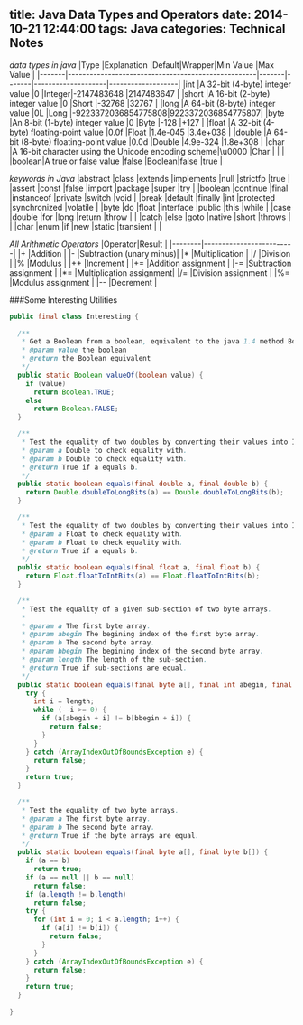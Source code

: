 title: Java Data Types and Operators
date: 2014-10-21 12:44:00
tags: Java
categories: Technical Notes
---

*data types in java*
|Type   |Explanation                                         |Default|Wrapper|Min Value           |Max Value          |
|-------|----------------------------------------------------|-------|-------|--------------------|-------------------|
|int    |A 32-bit (4-byte) integer value                     |0      |Integer|-2147483648         |2147483647         |
|short  |A 16-bit (2-byte) integer value                     |0      |Short  |-32768              |32767              |
|long   |A 64-bit (8-byte) integer value                     |0L     |Long   |-9223372036854775808|9223372036854775807|
|byte   |An 8-bit (1-byte) integer value                     |0      |Byte   |-128                |+127               |
|float  |A 32-bit (4-byte) floating-point value              |0.0f   |Float  |1.4e-045            |3.4e+038           |
|double |A 64-bit (8-byte) floating-point value              |0.0d   |Double |4.9e-324            |1.8e+308           |
|char   |A 16-bit character using the Unicode encoding scheme|\u0000 |Char   |                    |                   |
|boolean|A true or false value                               |false  |Boolean|false               |true               |

*keywords in Java*
|abstract |class    |extends |implements |null      |strictfp     |true     |
|assert   |const    |false   |import     |package   |super        |try      |
|boolean  |continue |final   |instanceof |private   |switch       |void     |
|break    |default  |finally |int        |protected |synchronized |volatile |
|byte     |do       |float   |interface  |public    |this         |while    |
|case     |double   |for     |long       |return    |throw        |         |
|catch    |else     |goto    |native     |short     |throws       |         |
|char     |enum     |if      |new        |static    |transient    |         |

*All Arithmetic Operators*
|Operator|Result                   |
|--------|-------------------------|
|+	     |Addition                 |
|-	     |Subtraction (unary minus)|
|*	     |Multiplication           |
|/	     |Division                 |
|%	     |Modulus                  |
|++	     |Increment                |
|+=	     |Addition assignment      |
|-=	     |Subtraction assignment   |
|*=	     |Multiplication assignment|
|/=	     |Division assignment      |
|%=	     |Modulus assignment       |
|--	     |Decrement                |


###Some Interesting Utilities

```java
public final class Interesting {
  
  /**
   * Get a Boolean from a boolean, equivalent to the java 1.4 method Boolean.valueOf(boolean)
   * @param value the boolean
   * @return the Boolean equivalent
   */
  public static Boolean valueOf(boolean value) {
    if (value)
      return Boolean.TRUE;
    else
      return Boolean.FALSE;
  }

  /**
   * Test the equality of two doubles by converting their values into IEEE 754 floating-point "double format" long values.
   * @param a Double to check equality with.
   * @param b Double to check equality with.
   * @return True if a equals b.
   */
  public static boolean equals(final double a, final double b) {
    return Double.doubleToLongBits(a) == Double.doubleToLongBits(b);
  }

  /**
   * Test the equality of two doubles by converting their values into IEEE 754 floating-point "single precision" bit layouts.
   * @param a Float to check equality with.
   * @param b Float to check equality with.
   * @return True if a equals b.
   */
  public static boolean equals(final float a, final float b) {
    return Float.floatToIntBits(a) == Float.floatToIntBits(b);
  }

  /**
   * Test the equality of a given sub-section of two byte arrays.
   * 
   * @param a The first byte array.
   * @param abegin The begining index of the first byte array.
   * @param b The second byte array.
   * @param bbegin The begining index of the second byte array.
   * @param length The length of the sub-section.
   * @return True if sub-sections are equal.
   */
  public static boolean equals(final byte a[], final int abegin, final byte b[], final int bbegin,final int length) {
    try {
      int i = length;
      while (--i >= 0) {
        if (a[abegin + i] != b[bbegin + i]) {
          return false;
        }
      }
    } catch (ArrayIndexOutOfBoundsException e) {
      return false;
    }
    return true;
  }

  /**
   * Test the equality of two byte arrays.
   * @param a The first byte array.
   * @param b The second byte array.
   * @return True if the byte arrays are equal.
   */
  public static boolean equals(final byte a[], final byte b[]) {
    if (a == b)
      return true;
    if (a == null || b == null)
      return false;
    if (a.length != b.length)
      return false;
    try {
      for (int i = 0; i < a.length; i++) {
        if (a[i] != b[i]) {
          return false;
        }
      }
    } catch (ArrayIndexOutOfBoundsException e) {
      return false;
    }
    return true;
  }
  
}
```

